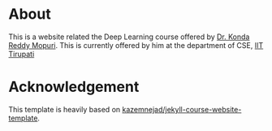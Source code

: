 # About
This is a website related the Deep Learning course offered by [Dr. Konda Reddy Mopuri](https://kmopuri.github.io). This is currently offered by him at the department of CSE, [IIT Tirupati](htts://iittp.ac.in/)

# Acknowledgement 
This template is heavily based on [kazemnejad/jekyll-course-website-template](https://github.com/kazemnejad/jekyll-course-website-template).

